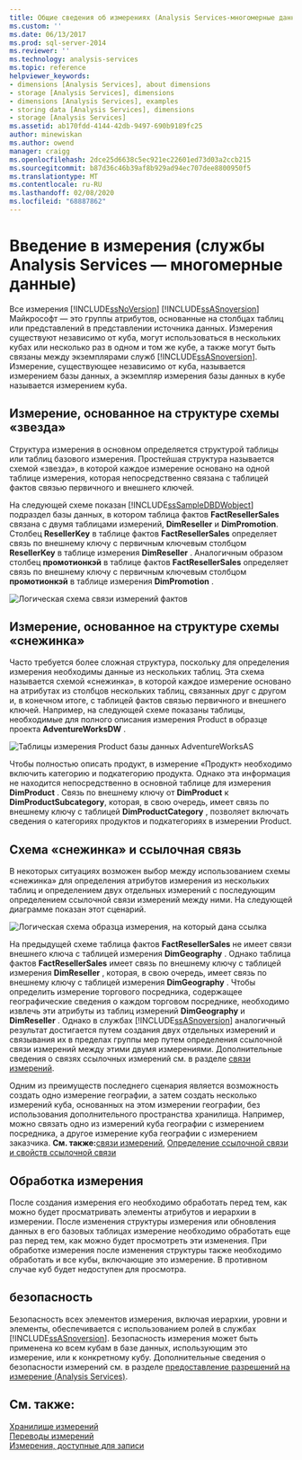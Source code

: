 ```yaml
---
title: Общие сведения об измерениях (Analysis Services-многомерные данные) | Документация Майкрософт
ms.custom: ''
ms.date: 06/13/2017
ms.prod: sql-server-2014
ms.reviewer: ''
ms.technology: analysis-services
ms.topic: reference
helpviewer_keywords:
- dimensions [Analysis Services], about dimensions
- storage [Analysis Services], dimensions
- dimensions [Analysis Services], examples
- storing data [Analysis Services], dimensions
- storage [Analysis Services]
ms.assetid: ab170fdd-4144-42db-9497-690b9189fc25
author: minewiskan
ms.author: owend
manager: craigg
ms.openlocfilehash: 2dce25d6638c5ec921ec22601ed73d03a2ccb215
ms.sourcegitcommit: b87d36c46b39af8b929ad94ec707dee8800950f5
ms.translationtype: MT
ms.contentlocale: ru-RU
ms.lasthandoff: 02/08/2020
ms.locfileid: "68887862"
---
```

# <a name="introduction-to-dimensions-analysis-services---multidimensional-data"></a>Введение в измерения (службы Analysis Services — многомерные данные)
  Все измерения [!INCLUDE[ssNoVersion](../../includes/ssnoversion-md.md)] [!INCLUDE[ssASnoversion](../../includes/ssasnoversion-md.md)] Майкрософт — это группы атрибутов, основанные на столбцах таблиц или представлений в представлении источника данных. Измерения существуют независимо от куба, могут использоваться в нескольких кубах или несколько раз в одном и том же кубе, а также могут быть связаны между экземплярами служб [!INCLUDE[ssASnoversion](../../includes/ssasnoversion-md.md)]. Измерение, существующее независимо от куба, называется измерением базы данных, а экземпляр измерения базы данных в кубе называется измерением куба.  
  
## <a name="dimension-based-on-a-star-schema-design"></a>Измерение, основанное на структуре схемы «звезда»  
 Структура измерения в основном определяется структурой таблицы или таблиц базового измерения. Простейшая структура называется схемой «звезда», в которой каждое измерение основано на одной таблице измерения, которая непосредственно связана с таблицей фактов связью первичного и внешнего ключей.  
  
 На следующей схеме показан [!INCLUDE[ssSampleDBDWobject](../../includes/sssampledbdwobject-md.md)] подраздел базы данных, в котором таблица фактов **FactResellerSales** связана с двумя таблицами измерений, **DimReseller** и **DimPromotion**. Столбец **ResellerKey** в таблице фактов **FactResellerSales** определяет связь по внешнему ключу с первичным ключевым столбцом **ResellerKey** в таблице измерения **DimReseller** . Аналогичным образом столбец **промотионкэй** в таблице фактов **FactResellerSales** определяет связь по внешнему ключу с первичным ключевым столбцом **промотионкэй** в таблице измерения **DimPromotion** .  
  
 ![Логическая схема связи измерений фактов](https://docs.microsoft.com/analysis-services/analysis-services/dev-guide/media/dimfactrelationship.gif "Логическая схема связи измерений фактов")  
  
## <a name="dimension-based-on-a-snowflake-schema-design"></a>Измерение, основанное на структуре схемы «снежинка»  
 Часто требуется более сложная структура, поскольку для определения измерения необходимы данные из нескольких таблиц. Эта схема называется схемой «снежинка», в которой каждое измерение основано на атрибутах из столбцов нескольких таблиц, связанных друг с другом и, в конечном итоге, с таблицей фактов связью первичного и внешнего ключей. Например, на следующей схеме показаны таблицы, необходимые для полного описания измерения Product в образце проекта **AdventureWorksDW** .  
  
 ![Таблицы измерения Product базы данных AdventureWorksAS](https://docs.microsoft.com/analysis-services/analysis-services/dev-guide/media/dimproduct.gif "Таблицы измерения Product базы данных AdventureWorksAS")  
  
 Чтобы полностью описать продукт, в измерение «Продукт» необходимо включить категорию и подкатегорию продукта. Однако эта информация не находится непосредственно в основной таблице для измерения **DimProduct** . Связь по внешнему ключу от **DimProduct** к **DimProductSubcategory**, которая, в свою очередь, имеет связь по внешнему ключу с таблицей **DimProductCategory** , позволяет включать сведения о категориях продуктов и подкатегориях в измерении Product.  
  
## <a name="snowflake-schema-versus-reference-relationship"></a>Схема «снежинка» и ссылочная связь  
 В некоторых ситуациях возможен выбор между использованием схемы «снежинка» для определения атрибутов измерения из нескольких таблиц и определением двух отдельных измерений с последующим определением ссылочной связи измерений между ними. На следующей диаграмме показан этот сценарий.  
  
 ![Логическая схема образца измерения, на который дана ссылка](https://docs.microsoft.com/analysis-services/analysis-services/dev-guide/media/dimindirect.gif "Логическая схема образца измерения, на который дана ссылка")  
  
 На предыдущей схеме таблица фактов **FactResellerSales** не имеет связи внешнего ключа с таблицей измерения **DimGeography** . Однако таблица фактов **FactResellerSales** имеет связь по внешнему ключу с таблицей измерения **DimReseller** , которая, в свою очередь, имеет связь по внешнему ключу с таблицей измерения **DimGeography** . Чтобы определить измерение торгового посредника, содержащее географические сведения о каждом торговом посреднике, необходимо извлечь эти атрибуты из таблиц измерений **DimGeography** и **DimReseller** . Однако в службах [!INCLUDE[ssASnoversion](../../includes/ssasnoversion-md.md)] аналогичный результат достигается путем создания двух отдельных измерений и связывания их в пределах группы мер путем определения ссылочной связи измерений между этими двумя измерениями. Дополнительные сведения о связях ссылочных измерений см. в разделе [связи измерений](../multidimensional-models-olap-logical-cube-objects/dimension-relationships.md).  
  
 Одним из преимуществ последнего сценария является возможность создать одно измерение географии, а затем создать несколько измерений куба, основанных на этом измерении географии, без использования дополнительного пространства хранилища. Например, можно связать одно из измерений куба географии с измерением посредника, а другое измерение куба географии с измерением заказчика. **См. также:**[связи измерений](../multidimensional-models-olap-logical-cube-objects/dimension-relationships.md), [Определение ссылочной связи и свойств ссылочной связи](../multidimensional-models/define-a-referenced-relationship-and-referenced-relationship-properties.md)  
  
## <a name="processing-a-dimension"></a>Обработка измерения  
 После создания измерения его необходимо обработать перед тем, как можно будет просматривать элементы атрибутов и иерархии в измерении. После изменения структуры измерения или обновления данных в его базовых таблицах измерение необходимо обработать еще раз перед тем, как можно будет просмотреть эти изменения. При обработке измерения после изменения структуры также необходимо обработать и все кубы, включающие это измерение. В противном случае куб будет недоступен для просмотра.  
  
## <a name="security"></a>безопасность  
 Безопасность всех элементов измерения, включая иерархии, уровни и элементы, обеспечивается с использованием ролей в службах [!INCLUDE[ssASnoversion](../../includes/ssasnoversion-md.md)]. Безопасность измерения может быть применена ко всем кубам в базе данных, использующим это измерение, или к конкретному кубу. Дополнительные сведения о безопасности измерений см. в разделе [предоставление разрешений на измерение &#40;Analysis Services&#41;](../multidimensional-models/grant-permissions-on-a-dimension-analysis-services.md).  
  
## <a name="see-also"></a>См. также:  
 [Хранилище измерений](../multidimensional-models-olap-logical-dimension-objects/dimensions-storage.md)   
 [Переводы измерений](../multidimensional-models-olap-logical-dimension-objects/dimension-translations.md)   
 [Измерения, доступные для записи](../multidimensional-models-olap-logical-dimension-objects/write-enabled-dimensions.md)  
  
  
